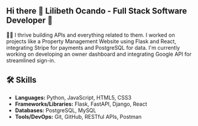 ## Hi there 👋 Lilibeth Ocando - Full Stack Software Developer 🚀

👩‍💻 I thrive building APIs and everything related to them. I worked on projects like a Property Management Website using Flask and React, integrating Stripe for payments and PostgreSQL for data. I'm currently working on developing an owner dashboard and integrating Google API for streamlined sign-in.



## 🛠️ Skills

- **Languages:** Python, JavaScript, HTML5, CSS3
- **Frameworks/Libraries:** Flask, FastAPI, Django, React
- **Databases:** PostgreSQL, MySQL
- **Tools/DevOps:** Git, GitHub, RESTful APIs, Postman
